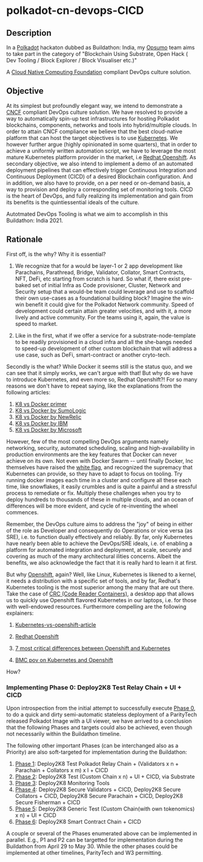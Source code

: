 # polkadot-cn-devops-CICD

## Description
  In a [Polkadot](https://polkadot.network) hackaton dubbed as Buildathon: India, my [Opsumo](www.opsumo.co) team aims to take part in the category of "Blockchain Using Substrate, Open Hack ( Dev Tooling / Block Explorer / Block Visualiser etc.)" 

  A [Cloud Native Computing Foundation](cncf.io) compliant DevOps culture solution.

## Objective   

  At its simplest but profoundly elegant way, we intend to demonstrate a [CNCF](cncf.io) compliant DevOps culture solution.  We have resolved to provide a way to automatically spin-up test infrastructures for hosting Polkadot blockchains, components, networks and tools into hybrid/multiple clouds. In order to attain CNCF compliance we believe that the best cloud-native platform that can host the target objectives is to use [Kubernetes](https://kubernetes.io). We however further argue (highly opinionated in some quarters), that in order to achieve a uniformly written automation script, we have to leverage the most mature Kubernetes platform provider in the market, i.e [Redhat Openshift](openshift.com). As secondary objective, we also intend to implement a demo of an automated deployment pipelines that can effectively trigger Continuous Integration and Continuous Deployment (CICD) of a desired Blockchain configuration. And in addition, we also have to provide, on a per need or on-demand basis, a way to provision and deploy a corresponding set of monitoring tools. CICD is the heart of DevOps, and fully realizing its implementation and gain from its benefits is the quintiessential ideals of the culture. 
  
  Autotmated DevOps Tooling is what we aim to accomplish in this Buildathon: India 2021.

## Rationale

  First off, is the why? Why it is essential?

  1. We recognize that for a would be layer-1 or 2 app development like Parachains, Parathread, Bridge, Validator, Collator, Smart Contracts, NFT, DeFi, etc starting from scratch is hard. So what if, there exist pre-baked set of initial Infra as Code provisioner, Cluster, Network and Security setup that a would-be team could leverage and use to scaffold their own use-cases as a foundational building block? Imagine the win-win benefit it could give for the Polkadot Network community. Speed of development could certain attain greater velocities, and with it, a more lively and active community. For the teams using it, again, the value is speed to market. 

  2. Like in the first, what if we offer a service for a substrate-node-template to be readily provisioned in a cloud infra and all the she-bangs needed to speed-up development of other custom blockchain that will address a use case, such as DeFi, smart-contract or another cryto-tech. 

  Secondly is the what? While Docker it seems still is the status quo, and we can see that it simply works, we can't argue with that! But why do we have to introduce Kubernetes, and even more so, Redhat Openshift?! For so many reasons we don't have to repeat saying, like the explanations from the following articles:

  1. [K8 vs Docker primer](https://containerjournal.com/topics/container-ecosystems/kubernetes-vs-docker-a-primer/)
  2. [K8 vs Docker by SumoLogic](https://www.sumologic.com/blog/kubernetes-vs-docker/)
  3. [K8 vs Docker by NewRelic](https://newrelic.com/blog/best-practices/docker-vs-kubernetes)
  4. [K8 vs Docker by IBM](https://www.ibm.com/cloud/blog/kubernetes-vs-docker)
  5. [K8 vs Docker by Microsoft](https://azure.microsoft.com/en-us/topic/kubernetes-vs-docker/)

  However, few of the most compelling DevOps arguments namely networking, security, automated scheduling, scaling and high-availability in production environments are the key features that Docker can never achieve on its own. Not even with Docker Swarm -- until finally Docker, Inc themselves have raised the [white flag](https://www.linkedin.com/pulse/part-ii-why-docker-openshift-4-rhel-8-scott-mccarty/), and recognized the supremacy that Kubernetes can provide, so they have to adapt to focus on tooling. Try running docker images each time in a cluster and configure all these each time, like snowflakes, it easily crumbles and is quite a painful and a stressful process to remediate or fix. Multiply these challenges when you try to deploy hundreds to thousands of these in multiple clouds, and an ocean of differences will be more evident, and cycle of re-inventing the wheel commences. 
  
  Remember, the DevOps culture aims to address the "joy" of being in either of the role as Developer and consequently do Operations or vice versa (as SRE), i.e. to function dually effectively and reliably. By far, only Kubernetes have nearly been able to achieve the DevOps/SRE ideals, i.e. of enabling a platform for automated integration and deployment, at scale, securely and covering as much of the many architectural ilities concerns. Albeit the benefits, we also acknowledge the fact that it is really hard to learn it at first. 

  But why [Openshift](https://www.openshift.com/blog/whats-inside-openshift-4), again? Well, like Linux, Kubernetes is likened to a kernel, it needs a distribution with a specific set of tools, and by far, Redhat's Kubernetes tooling is the most superior among the many that are out there. Take the case of [CRC (Code Reader Containers)](https://developers.redhat.com/products/codeready-containers/overview), a desktop app that allows us to quickly use Openshift flavored Kubernetes in our laptops, i.e. for those with well-endowed resources. Furthermore compelling are the following explainers:

  1. [Kubernetes-vs-openshift-article](https://www.simplilearn.com/kubernetes-vs-openshift-article)

  2. [Redhat Openshift](https://www.redhat.com/en/topics/containers/red-hat-openshift-kubernetes)

  3. [7 most critical differences between Openshift and Kubernetes](https://www.dataversity.net/openshift-vs-kubernetes-the-seven-most-critical-differences/)

  4. [BMC pov on  Kubernetes and Openshift](https://www.bmc.com/blogs/kubernetes-vs-openshift/)

  How? 

  ### Implementing Phase 0: Deploy2K8 Test Relay Chain + UI + CICD

  Upon introspection from the initial attempt to successfully execute [Phase 0](./deploy-chain-0/README.md), to do a quick and dirty semi-automatic stateless deployment of a ParityTech released Polkadot Image with a UI viewer, we have arrived to a conclusion that the following Phases and targets could also be achieved, even though not necessarily within the Buildathon timeline.

  The following other important Phases (can be interchanged also as a Priority) are also soft-targeted for implementation during the Buildathon:

  1. [Phase 1](./deploy-chain-1/README.md): Deploy2K8 Test Polkadot Relay Chain + (Validators x n + Parachain + Collators x m) x l + CICD
  2. [Phase 2](./deploy-chain-2/README.md): Deploy2K8 Test (Custom Chain x n) + UI + CICD, via Substrate
  3. [Phase 3](./deploy-tools-0/README.md): Deploy2K8 Monitoring Tools
  4. [Phase 4](./deploy-chain-3/README.md): Deploy2K8 Secure Validators + CICD, Deploy2K8 Secure Collators  + CICD, Deploy2K8 Secure Parachain + CICD, Deploy2K8 Secure Fisherman + CICD
  5. [Phase 5](./deploy-chain-4/README.md): Deploy2K8 Generic Test (Custom Chain(with own tokenomics) x n) + UI + CICD
  6. [Phase 6](./deploy-chain-5/README.md): Deploy2K8 Smart Contract Chain  + CICD  

  A couple or several of the Phases enumerated above can be implemented in parallel. E.g., P1 and P2 can be targetted for implementation during the Buildathon from April 29 to May 30. While the other phases could be implemented at other timelines, ParityTech and W3 permitting.

